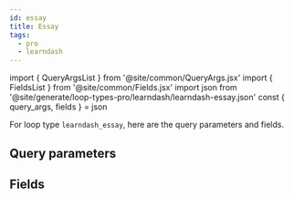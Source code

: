 ```yaml
---
id: essay
title: Essay
tags:
  - pro
  - learndash
---
```

import { QueryArgsList } from '@site/common/QueryArgs.jsx'
import { FieldsList } from '@site/common/Fields.jsx'
import json from '@site/generate/loop-types-pro/learndash/learndash-essay.json'
const { query_args, fields } = json

For loop type `learndash_essay`, here are the query parameters and fields.

## Query parameters

<QueryArgsList args={query_args} />

## Fields

<FieldsList fields={fields} />
